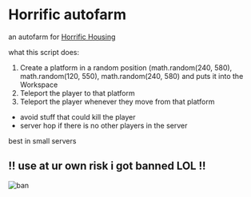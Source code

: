 # Horrific autofarm
an autofarm for [Horrific Housing](https://www.roblox.com/games/263761432/Horrific-Housing)

what this script does:
1. Create a platform in a random position (math.random(240, 580), math.random(120, 550), math.random(240, 580) and puts it into the Workspace
2. Teleport the player to that platform
3. Teleport the player whenever they move from that platform
- avoid stuff that could kill the player
- server hop if there is no other players in the server

best in small servers
## !! use at ur own risk i got banned LOL !!
![ban](https://cdn.discordapp.com/attachments/911335850258886676/935559967270920362/unknown.png)
